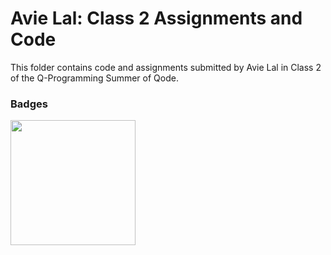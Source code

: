 # Avie Lal: Class 2 Assignments and Code
This folder contains code and assignments submitted by Avie Lal in Class 2 of the Q-Programming Summer of Qode.
### Badges
<img src="/badges/attendance.png" width="200px" height="200px">